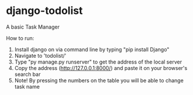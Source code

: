 # django-todolist
A basic Task Manager

How to run:
1) Install django on via command line by typing "pip install Django"
2) Navigate to 'todolist/'
3) Type "py manage.py runserver" to get the address of the local server
4) Copy the address (http://127.0.0.1:8000/) and paste it on your browser's search bar
5) Note! By pressing the numbers on the table you will be able to change task name
